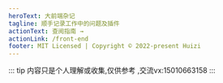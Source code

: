 ```yaml
---
heroText: 大前端杂记
tagline: 顺手记录工作中的问题及插件
actionText: 查阅指南 →
actionLink: /front-end
footer: MIT Licensed | Copyright © 2022-present Huizi
---
```

::: tip
内容只是个人理解或收集,仅供参考 ,交流vx:15010663158
:::
